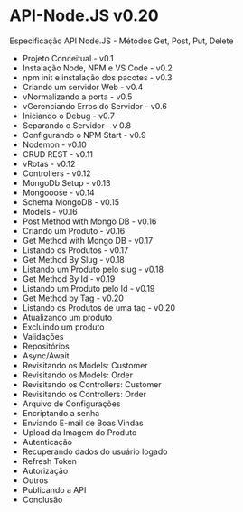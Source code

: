 # API-Node.JS v0.20

Especificação API Node.JS - Métodos Get, Post, Put, Delete

- Projeto Conceitual - v0.1
- Instalação Node, NPM e VS Code - v0.2
- npm init e instalação dos pacotes - v0.3
- Criando um servidor Web  - v0.4
- vNormalizando a porta - v0.5
- vGerenciando Erros do Servidor - v0.6
- Iniciando o Debug - v0.7
- Separando o Servidor - v 0.8
- Configurando o NPM Start - v0.9
- Nodemon - v0.10
- CRUD REST - v0.11
- vRotas - v0.12 
- Controllers - v0.12
- MongoDb Setup - v0.13
- Mongooose - v0.14
- Schema MongoDB - v0.15
- Models - v0.16
- Post Method with Mongo DB - v0.16
- Criando um Produto - v0.16
- Get Method with Mongo DB - v0.17
- Listando os Produtos - v0.17
- Get Method By Slug - v0.18
- Listando um Produto pelo slug - v0.18
- Get Method By Id - v0.19
- Listando um Produto pelo Id - v0.19 
- Get Method by Tag - v0.20
- Listando os Produtos de uma tag - v0.20 
- Atualizando um produto
- Excluindo um produto
- Validações
- Repositórios
- Async/Await
- Revisitando os Models: Customer
- Revisitando os Models: Order
- Revisitando os Controllers: Customer
- Revisitando os Controllers: Order
- Arquivo de Configurações
- Encriptando a senha
- Enviando E-mail de Boas Vindas
- Upload da Imagem do Produto
- Autenticação
- Recuperando dados do usuário logado
- Refresh Token
- Autorização
- Outros
- Publicando a API
- Conclusão
